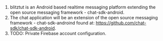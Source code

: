 1. blitztut is an Android based realtime messaging platform extending the open source messaging framework - chat-sdk-android. <br/>
2. The chat application will be an extension of the open source messaging framework - chat-sdk-androind found at: https://github.com/chat-sdk/chat-sdk-android. <br/>
3. TODO: Private Firebase account configuration. <br/>
